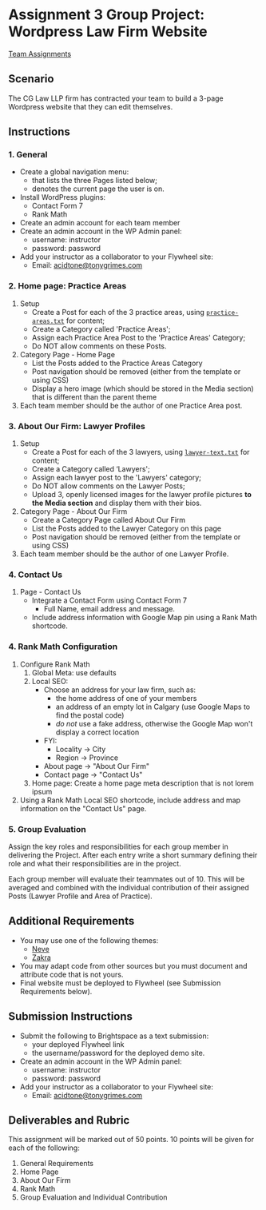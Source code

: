 # Assignment 3 Group Project: Wordpress Law Firm Website
[Team Assignments](teams.md)

## Scenario
The CG Law LLP firm has contracted your team to build a 3-page Wordpress website that they can edit themselves.

## Instructions
### 1. General
- Create a global navigation menu:
  - that lists the three Pages listed below;
  - denotes the current page the user is on.
- Install WordPress plugins:
  - Contact Form 7
  - Rank Math
- Create an admin account for each team member
- Create an admin account in the WP Admin panel:
  - username: instructor
  - password: password
- Add your instructor as a collaborator to your Flywheel site:
  - Email: acidtone@tonygrimes.com
  
### 2. Home page: Practice Areas
1. Setup
    - Create a Post for each of the 3 practice areas, using [`practice-areas.txt`](starter/practice-areas.txt) for content;
    - Create a Category called 'Practice Areas';
    - Assign each Practice Area Post to the 'Practice Areas' Category;
    - Do NOT allow comments on these Posts.
2. Category Page - Home Page
    - List the Posts added to the Practice Areas Category
    - Post navigation should be removed (either from the template or using CSS)
    - Display a hero image (which should be stored in the Media section) that is different than the parent theme
3. Each team member should be the author of one Practice Area post.

### 3. About Our Firm: Lawyer Profiles 
1. Setup
    - Create a Post for each of the 3 lawyers, using [`lawyer-text.txt`](starter/lawyer-text.txt) for content;
    - Create a Category called ‘Lawyers';
    - Assign each lawyer post to the 'Lawyers' category;
    - Do NOT allow comments on the Lawyer Posts;
    - Upload 3, openly licensed images for the lawyer profile pictures **to the Media section** and display them with their bios.
2. Category Page - About Our Firm
    - Create a Category Page called About Our Firm
    - List the Posts added to the Lawyer Category on this page
    - Post navigation should be removed (either from the template or using CSS)
3. Each team member should be the author of one Lawyer Profile.

### 4. Contact Us
1. Page - Contact Us 
    - Integrate a Contact Form using Contact Form 7
        - Full Name, email address and message.
    - Include address information with Google Map pin using a Rank Math shortcode.

### 4. Rank Math Configuration
1. Configure Rank Math
    1. Global Meta: use defaults
    2. Local SEO: 
        - Choose an address for your law firm, such as:
            - the home address of one of your members
            - an address of an empty lot in Calgary (use Google Maps to find the postal code)
            - _do not_ use a fake address, otherwise the Google Map won't display a correct location
        - FYI:
            - Locality -> City
            - Region -> Province
        - About page -> "About Our Firm"
        - Contact page -> "Contact Us"
    3. Home page: Create a home page meta description that is not lorem ipsum
2. Using a Rank Math Local SEO shortcode, include address and map information on the "Contact Us" page.

### 5. Group Evaluation
Assign the key roles and responsibilities for each group member in delivering the Project. After each entry write a short summary defining their role and what their responsibilities are in the project.

Each group member will evaluate their teammates out of 10. This will be averaged and combined with the individual contribution of their assigned Posts (Lawyer Profile and Area of Practice).

## Additional Requirements
- You may use one of the following themes:
  - [Neve](https://themeisle.com/themes/neve/)
  - [Zakra](https://zakratheme.com/)
- You may adapt code from other sources but you must document and attribute code that is not yours.
- Final website must be deployed to Flywheel (see Submission Requirements below).

## Submission Instructions
- Submit the following to Brightspace as a text submission:
  - your deployed Flywheel link
  - the username/password for the deployed demo site.
- Create an admin account in the WP Admin panel:
  - username: instructor
  - password: password
- Add your instructor as a collaborator to your Flywheel site:
  - Email: acidtone@tonygrimes.com

## Deliverables and Rubric
This assignment will be marked out of 50 points. 10 points will be given for each of the following:
1. General Requirements
2. Home Page
3. About Our Firm
4. Rank Math
5. Group Evaluation and Individual Contribution